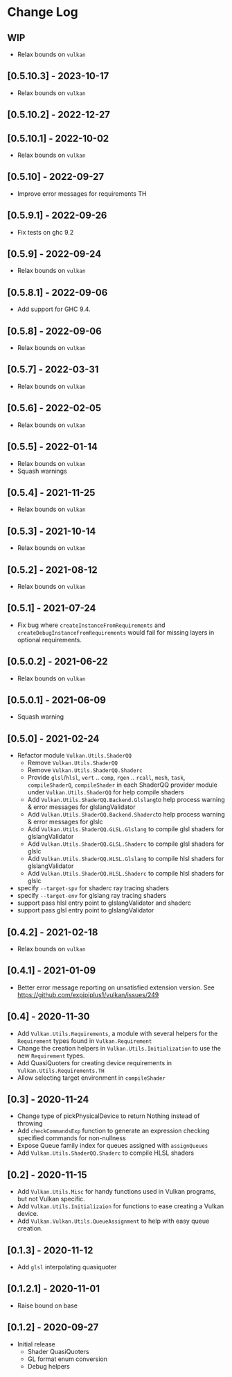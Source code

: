 # Change Log

## WIP
- Relax bounds on `vulkan`

## [0.5.10.3] - 2023-10-17
- Relax bounds on `vulkan`

## [0.5.10.2] - 2022-12-27

## [0.5.10.1] - 2022-10-02
- Relax bounds on `vulkan`

## [0.5.10] - 2022-09-27
- Improve error messages for requirements TH

## [0.5.9.1] - 2022-09-26
- Fix tests on ghc 9.2

## [0.5.9] - 2022-09-24
- Relax bounds on `vulkan`

## [0.5.8.1] - 2022-09-06
- Add support for GHC 9.4.

## [0.5.8] - 2022-09-06
- Relax bounds on `vulkan`

## [0.5.7] - 2022-03-31
- Relax bounds on `vulkan`

## [0.5.6] - 2022-02-05
- Relax bounds on `vulkan`

## [0.5.5] - 2022-01-14
- Relax bounds on `vulkan`
- Squash warnings

## [0.5.4] - 2021-11-25
- Relax bounds on `vulkan`

## [0.5.3] - 2021-10-14
- Relax bounds on `vulkan`

## [0.5.2] - 2021-08-12
- Relax bounds on `vulkan`

## [0.5.1] - 2021-07-24
- Fix bug where `createInstanceFromRequirements` and
  `createDebugInstanceFromRequirements` would fail for missing layers in
  optional requirements.

## [0.5.0.2] - 2021-06-22
- Relax bounds on `vulkan`

## [0.5.0.1] - 2021-06-09
- Squash warning

## [0.5.0] - 2021-02-24
- Refactor module `Vulkan.Utils.ShaderQQ`
  - Remove `Vulkan.Utils.ShaderQQ`
  - Remove `Vulkan.Utils.ShaderQQ.Shaderc`
  - Provide `glsl`/`hlsl`, `vert` .. `comp`, `rgen` .. `rcall`, `mesh`, `task`, `compileShaderQ`, `compileShader` in each ShaderQQ provider module under `Vulkan.Utils.ShaderQQ` for help compile shaders
  - Add `Vulkan.Utils.ShaderQQ.Backend.Glslang`to help process warning & error messages for glslangValidator
  - Add `Vulkan.Utils.ShaderQQ.Backend.Shaderc`to help process warning & error messages for glslc
  - Add `Vulkan.Utils.ShaderQQ.GLSL.Glslang` to compile glsl shaders for glslangValidator
  - Add `Vulkan.Utils.ShaderQQ.GLSL.Shaderc` to compile glsl shaders for glslc
  - Add `Vulkan.Utils.ShaderQQ.HLSL.Glslang` to compile hlsl shaders for glslangValidator
  - Add `Vulkan.Utils.ShaderQQ.HLSL.Shaderc` to compile hlsl shaders for glslc
- specify `--target-spv` for shaderc ray tracing shaders
- specify `--target-env` for glslang ray tracing shaders
- support pass hlsl entry point to glslangValidator and shaderc
- support pass glsl entry point to glslangValidator

## [0.4.2] - 2021-02-18
- Relax bounds on `vulkan`

## [0.4.1] - 2021-01-09
- Better error message reporting on unsatisfied extension version. See
  https://github.com/expipiplus1/vulkan/issues/249

## [0.4] - 2020-11-30

- Add `Vulkan.Utils.Requirements`, a module with several helpers for the
  `Requirement` types found in `Vulkan.Requirement`
- Change the creation helpers in `Vulkan.Utils.Initialization` to use the new
  `Requirement` types.
- Add QuasiQuoters for creating device requirements in `Vulkan.Utils.Requirements.TH`
- Allow selecting target environment in `compileShader`

## [0.3] - 2020-11-24

- Change type of pickPhysicalDevice to return Nothing instead of throwing
- Add `checkCommandsExp` function to generate an expression checking specified
  commands for non-nullness
- Expose Queue family index for queues assigned with `assignQueues`
- Add `Vulkan.Utils.ShaderQQ.Shaderc` to compile HLSL shaders

## [0.2] - 2020-11-15

- Add `Vulkan.Utils.Misc` for handy functions used in Vulkan programs, but not
  Vulkan specific.
- Add `Vulkan.Utils.Initializaion` for functions to ease creating a Vulkan device.
- Add `Vulkan.Vulkan.Utils.QueueAssignment` to help with easy queue creation.

## [0.1.3] - 2020-11-12

- Add `glsl` interpolating quasiquoter

## [0.1.2.1] - 2020-11-01

- Raise bound on base

## [0.1.2] - 2020-09-27
  - Initial release
    - Shader QuasiQuoters
    - GL format enum conversion
    - Debug helpers
